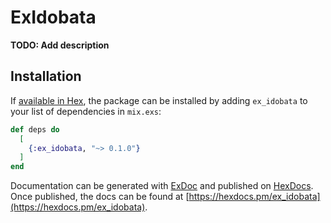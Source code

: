 # ExIdobata

**TODO: Add description**

## Installation

If [available in Hex](https://hex.pm/docs/publish), the package can be installed
by adding `ex_idobata` to your list of dependencies in `mix.exs`:

```elixir
def deps do
  [
    {:ex_idobata, "~> 0.1.0"}
  ]
end
```

Documentation can be generated with [ExDoc](https://github.com/elixir-lang/ex_doc)
and published on [HexDocs](https://hexdocs.pm). Once published, the docs can
be found at [https://hexdocs.pm/ex_idobata](https://hexdocs.pm/ex_idobata).

